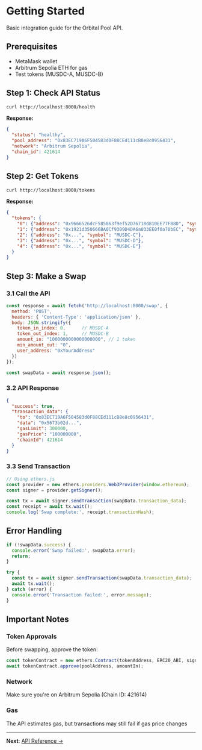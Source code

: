 # Getting Started

Basic integration guide for the Orbital Pool API.

## Prerequisites

- MetaMask wallet
- Arbitrum Sepolia ETH for gas
- Test tokens (MUSDC-A, MUSDC-B)

## Step 1: Check API Status

```bash
curl http://localhost:8000/health
```

**Response:**
```json
{
  "status": "healthy",
  "pool_address": "0x83EC719A6F504583d0F88CEd111cB8e8c0956431",
  "network": "Arbitrum Sepolia",
  "chain_id": 421614
}
```

## Step 2: Get Tokens

```bash
curl http://localhost:8000/tokens
```

**Response:**
```json
{
  "tokens": {
    "0": {"address": "0x9666526dcF585863f9ef52D76718d810EE77FB8D", "symbol": "MUSDC-A"},
    "1": {"address": "0x1921d350666BA0Cf9309D4DA6a033EE0f0a70bEC", "symbol": "MUSDC-B"},
    "2": {"address": "0x...", "symbol": "MUSDC-C"},
    "3": {"address": "0x...", "symbol": "MUSDC-D"},
    "4": {"address": "0x...", "symbol": "MUSDC-E"}
  }
}
```

## Step 3: Make a Swap

### 3.1 Call the API

```javascript
const response = await fetch('http://localhost:8000/swap', {
  method: 'POST',
  headers: { 'Content-Type': 'application/json' },
  body: JSON.stringify({
    token_in_index: 0,      // MUSDC-A
    token_out_index: 1,     // MUSDC-B  
    amount_in: "1000000000000000000", // 1 token
    min_amount_out: "0",
    user_address: "0xYourAddress"
  })
});

const swapData = await response.json();
```

### 3.2 API Response

```json
{
  "success": true,
  "transaction_data": {
    "to": "0x83EC719A6F504583d0F88CEd111cB8e8c0956431",
    "data": "0x5673b02d...",
    "gasLimit": 300000,
    "gasPrice": "100000000",
    "chainId": 421614
  }
}
```

### 3.3 Send Transaction

```javascript
// Using ethers.js
const provider = new ethers.providers.Web3Provider(window.ethereum);
const signer = provider.getSigner();

const tx = await signer.sendTransaction(swapData.transaction_data);
const receipt = await tx.wait();
console.log('Swap complete:', receipt.transactionHash);
```

## Error Handling

```javascript
if (!swapData.success) {
  console.error('Swap failed:', swapData.error);
  return;
}

try {
  const tx = await signer.sendTransaction(swapData.transaction_data);
  await tx.wait();
} catch (error) {
  console.error('Transaction failed:', error.message);
}
```

## Important Notes

### Token Approvals
Before swapping, approve the token:
```javascript
const tokenContract = new ethers.Contract(tokenAddress, ERC20_ABI, signer);
await tokenContract.approve(poolAddress, amountIn);
```

### Network
Make sure you're on Arbitrum Sepolia (Chain ID: 421614)

### Gas
The API estimates gas, but transactions may still fail if gas price changes

---

**Next**: [API Reference →](./api-reference.md)
